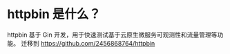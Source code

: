 # httpbin 是什么？

httpbin 基于 Gin 开发，用于快速测试基于云原生微服务可观测性和流量管理等功能。
迁移到 https://github.com/2456868764/httpbin















